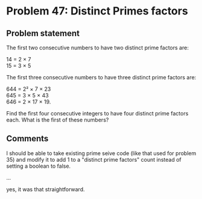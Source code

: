 # Problem 47: Distinct Primes factors

## Problem statement

<p>The first two consecutive numbers to have two distinct prime factors are:</p>
<p class="margin_left">14 = 2 × 7<br />15 = 3 × 5</p>
<p>The first three consecutive numbers to have three distinct prime factors are:</p>
<p class="margin_left">644 = 2² × 7 × 23<br />645 = 3 × 5 × 43<br />646 = 2 × 17 × 19.</p>
<p>Find the first four consecutive integers to have four distinct prime factors each. What is the first of these numbers?</p>

## Comments

I should be able to take existing prime seive code (like that used
for problem 35) and modify it to add 1 to a "distinct prime factors"
count instead of setting a boolean to false.

...

yes, it was that straightforward.